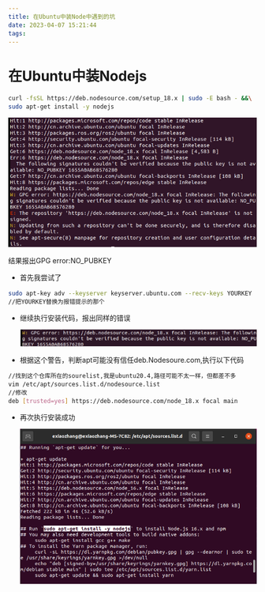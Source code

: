 ```yaml
---
title: 在Ubuntu中装Node中遇到的坑
date: 2023-04-07 15:21:44
tags:
---
```


# 在Ubuntu中装Nodejs

```bash
curl -fsSL https://deb.nodesource.com/setup_18.x | sudo -E bash - &&\
sudo apt-get install -y nodejs
```

![](Ubuntu-Nodejs/2023-04-07-15-31-01-Screenshot%20from%202023-04-07%2015-30-53.png)

<!--more-->

结果报出GPG error:NO_PUBKEY 

* 首先我尝试了

```bash
sudo apt-key adv --keyserver keyserver.ubuntu.com --recv-keys YOURKEY
//把YOURKEY替换为报错提示的那个
```

* 继续执行安装代码，报出同样的错误
  
  ![](Ubuntu-Nodejs/2023-04-07-15-36-35-Screenshot%20from%202023-04-07%2015-36-21.png)

* 根据这个警告，判断apt可能没有信任deb.Nodesoure.com,执行以下代码

```bash
//找到这个仓库所在的sourelist,我是ubuntu20.4,路径可能不太一样，但都差不多
vim /etc/apt/sources.list.d/nodesource.list
//修改
deb [trusted=yes] https://deb.nodesource.com/node_18.x focal main
```

* 再次执行安装成功
  
  ![Screenshot from 2023-04-05 21-36-31.png](Ubuntu-Nodejs/1b20eb77d85e7959657003b7b219a44065b0876d.png)
